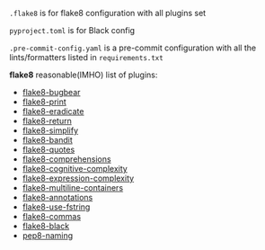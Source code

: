 `.flake8` is for flake8 configuration with all plugins set

`pyproject.toml` is for Black config

`.pre-commit-config.yaml` is a pre-commit configuration with all the lints/formatters listed in `requirements.txt`

**flake8** reasonable(IMHO) list of plugins:

- [flake8-bugbear](https://github.com/PyCQA/flake8-bugbear)
- [flake8-print](https://github.com/jbkahn/flake8-print)
- [flake8-eradicate](https://github.com/wemake-services/flake8-eradicate)
- [flake8-return](https://github.com/afonasev/flake8-return)
- [flake8-simplify](https://github.com/MartinThoma/flake8-simplify)
- [flake8-bandit](https://github.com/tylerwince/flake8-bandit)
- [flake8-quotes](https://github.com/zheller/flake8-quotes/)
- [flake8-comprehensions](https://github.com/adamchainz/flake8-comprehensions)
- [flake8-cognitive-complexity](https://github.com/Melevir/flake8-cognitive-complexity)
- [flake8-expression-complexity](https://github.com/best-doctor/flake8-expression-complexity)
- [flake8-multiline-containers](https://github.com/jsfehler/flake8-multiline-containers)
- [flake8-annotations](https://github.com/sco1/flake8-annotations)
- [flake8-use-fstring](https://github.com/MichaelKim0407/flake8-use-fstring)
- [flake8-commas](https://github.com/PyCQA/flake8-commas/)
- [flake8-black](https://github.com/peterjc/flake8-black)
- [pep8-naming](https://github.com/PyCQA/pep8-naming)